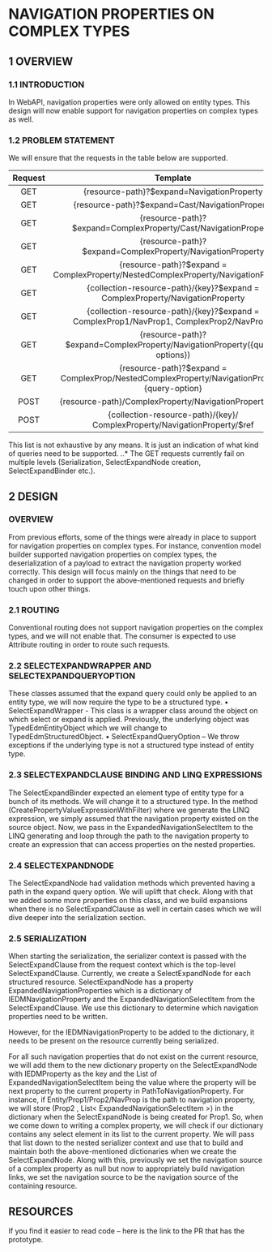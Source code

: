 # NAVIGATION PROPERTIES ON COMPLEX TYPES

## 1	OVERVIEW
### 1.1	INTRODUCTION
In WebAPI, navigation properties were only allowed on entity types. This design will now enable support for navigation properties on complex types as well. 
### 1.2	PROBLEM STATEMENT
We will ensure that the requests in the table below are supported.   

|Request	| Template |
|:-------:|:---------:|
|GET |	{resource-path}?$expand=NavigationProperty |
|GET |	{resource-path}?$expand=Cast/NavigationProperty |
|GET |	{resource-path}?$expand=ComplexProperty/Cast/NavigationProperty |
|GET |	{resource-path}?$expand=ComplexProperty/NavigationProperty |
|GET | {resource-path}?$expand = ComplexProperty/NestedComplexProperty/NavigationProperty |
|GET |	{collection-resource-path}/{key}?$expand = ComplexProperty/NavigationProperty |
|GET | {collection-resource-path}/{key}?$expand = ComplexProp1/NavProp1, ComplexProp2/NavProp2 |
|GET| {resource-path}?$expand=ComplexProperty/NavigationProperty({query-options}) |
|GET| {resource-path}?$expand = ComplexProp/NestedComplexProperty/NavigationProperty {query-option} |
|POST|	{resource-path}/ComplexProperty/NavigationProperty/$ref|
|POST|	{collection-resource-path}/{key}/ ComplexProperty/NavigationProperty/$ref|

This list is not exhaustive by any means. It is just an indication of what kind of queries need to be supported. 
..*	The GET requests currently fail on multiple levels (Serialization, SelectExpandNode creation, SelectExpandBinder etc.).
## 2	DESIGN
### OVERVIEW
From previous efforts, some of the things were already in place to support for navigation properties on complex types. For instance, convention model builder supported navigation properties on complex types, the deserialization of a payload to extract the navigation property worked correctly. 
This design will focus mainly on the things that need to be changed in order to support the above-mentioned requests and briefly touch upon other things.
### 2.1	ROUTING
Conventional routing does not support navigation properties on the complex types, and we will not enable that. The consumer is expected to use Attribute routing in order to route such requests. 
### 2.2	SELECTEXPANDWRAPPER AND SELECTEXPANDQUERYOPTION
These classes assumed that the expand query could only be applied to an entity type, we will now require the type to be a structured type.
•	SelectExpandWrapper - This class is a wrapper class around the object on which select or expand is applied. Previously, the underlying object was TypedEdmEntityObject which we will change to TypedEdmStructuredObject.
•	SelectExpandQueryOption – We throw exceptions if the underlying type is not a structured type instead of entity type.  
### 2.3	SELECTEXPANDCLAUSE BINDING AND LINQ EXPRESSIONS
The SelectExpandBinder expected an element type of entity type for a bunch of its methods. We will change it to a structured type. 
In the method (CreatePropertyValueExpressionWithFilter) where we generate the LINQ expression, we simply assumed that the navigation property existed on the source object. Now, we pass in the ExpandedNavigationSelectItem to the LINQ generating and loop through the path to the navigation property to create an expression that can access properties on the nested properties.
### 2.4	SELECTEXPANDNODE
The SelectExpandNode had validation methods which prevented having a path in the expand query option. We will uplift that check. Along with that we added some more properties on this class, and we build expansions when there is no SelectExpandClause as well in certain cases which we will dive deeper into the serialization section.  
### 2.5	SERIALIZATION
When starting the serialization, the serializer context is passed with the SelectExpandClause from the request context which is the top-level SelectExpandClause.
Currently, we create a SelectExpandNode for each structured resource. SelectExpandNode has a property ExpandedNavigationProperties which is a dictionary of IEDMNavigationProperty and the ExpandedNavigationSelectItem from the SelectExpandClause. We use this dictionary to determine which navigation properties need to be written. 

However, for the IEDMNavigationProperty to be added to the dictionary, it needs to be present on the resource currently being serialized. 

For all such navigation properties that do not exist on the current resource, we will add them to the new dictionary property on the SelectExpandNode with IEDMProperty as the key and the List of ExpandedNavigationSelectItem being the value where the property will be next property to the current property in PathToNavigationProperty. For instance, if Entity/Prop1/Prop2/NavProp is the path to navigation property, we will store (Prop2 , List< ExpandedNavigationSelectItem >) in the dictionary when the SelectExpandNode is being created for Prop1.
So, when we come down to writing a complex property, we will check if our dictionary contains any select element in its list to the current property. We will pass that list down to the nested serializer context and use that to build and maintain both the above-mentioned dictionaries when we create the SelectExpandNode. 
Along with this, previously we set the navigation source of a complex property as null but now to appropriately build navigation links, we set the navigation source to be the navigation source of the containing resource. 

## RESOURCES
If you find it easier to read code – here is the link to the PR that has the prototype. 
